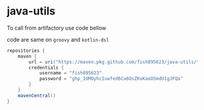 # java-utils

To call from artifactory use code bellow

code are same on `groovy` and `kotlin-dsl`

```groovy
repositories {
    maven {
        url = uri("https://maven.pkg.github.com/fish895623/java-utils/")
        credentials {
            username = "fish895623"
            password = "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"
        }
    }
    mavenCentral()
}
```
